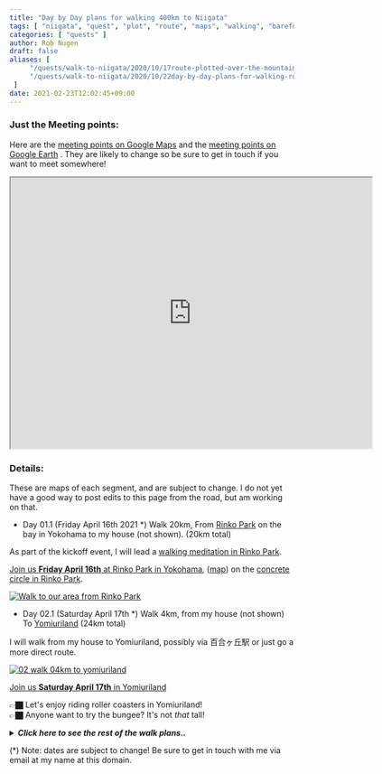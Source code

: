 ```yaml
---
title: "Day by Day plans for walking 400km to Niigata"
tags: [ "niigata", "quest", "plot", "route", "maps", "walking", "barefoot", "plan" ]
categories: [ "quests" ]
author: Rob Nugen
draft: false
aliases: [
     "/quests/walk-to-niigata/2020/10/17route-plotted-over-the-mountains/",
     "/quests/walk-to-niigata/2020/10/22day-by-day-plans-for-walking-route-330km-to-niigata/"
 ]
date: 2021-02-23T12:02:45+09:00
---
```




### Just the Meeting points:

Here are the
[meeting points on Google Maps](https://www.google.com/maps/d/u/0/edit?mid=1A1OVQwqxKwVBHxJ4jt_b80Fl6itn9R05&usp=sharing)
and the
[meeting points on Google Earth](https://earth.google.com/earth/rpc/cc/drive?state=%7B%22ids%22%3A%5B%221f50y8Cf2jj5EhT_eb7ZMXv3riVe4UnxL%22%5D%2C%22action%22%3A%22open%22%2C%22userId%22%3A%22108655173565601794930%22%2C%22resourceKeys%22%3A%7B%7D%7D&usp=sharing)
.  They are likely to change so be sure to get in touch if you want to meet somewhere!

<iframe src="https://www.google.com/maps/d/u/0/embed?mid=1A1OVQwqxKwVBHxJ4jt_b80Fl6itn9R05" width="640" height="480"></iframe>

### Details:

These are maps of each segment, and are subject to change.  I do not yet have a good way to post edits to this page from the road, but am working on that.

<div class="walk-segment">

* Day <span class="day_source">01</span>.1 (<span class="day_date">Friday April 16th 2021</span> *)
Walk <span class="km_source">20</span>km,
From [Rinko Park](https://www.google.com/maps/place/Rinko+Park/@35.4610616,139.6347058,17z/) on the bay in Yokohama
to my house (not shown).
(<span class="km_total">20</span>km total)

As part of the kickoff event,
I will lead a [walking meditation in Rinko Park](/events/2021/04/16coast-to-coast-kickoff-walking-to-niigata/).

[Join us **Friday April 16th** at
Rinko Park
in Yokohama](/events/2021/04/16coast-to-coast-kickoff-walking-to-niigata/),
([map](https://www.google.com/maps/place/Rinko+Park/@35.4610616,139.6347058,17z/))
on the [concrete circle in Rinko Park](https://goo.gl/maps/WAjBxaoAmmv5yyo18).

[![Walk to our area from Rinko Park](//b.robnugen.com/quests/walk-to-niigata/2021/route_plans/thumbs/2021_mar_07_rinko_park_to_our_area.png)](https://goo.gl/maps/QzxDHh2J1gwe6p1u9)

</div>
<div class="walk-segment">

* Day <span class="day_source">02</span>.1 (<span class="day_date">Saturday April 17th</span> *)
Walk <span class="km_source">4</span>km,
from my house (not shown)
To [Yomiuriland](https://goo.gl/maps/dJkUNxNEFZjMo723A)
(<span class="km_total">24</span>km total)

I will walk from my house to Yomiuriland, possibly via 百合ヶ丘駅 or just go a more direct route.

[![02 walk 04km to yomiuriland](//b.robnugen.com/quests/walk-to-niigata/2021/route_plans/thumbs/2021_mar_15_yurigaoka_to_yomiuriland.png)](https://goo.gl/maps/5LVCq4b3AAPK4ULo7)

[Join us **Saturday April 17th**
in Yomiuriland](/events/2021/04/17start-walking-to-niigata-kickoff-party/)

👉🏿 Let's enjoy riding roller coasters in Yomiuriland!
<br>👉🏿 Anyone want to try the bungee?  It's not *that* tall!

</div>
<details>
<summary><i><b>Click here to see the rest of the walk plans..</b></i></summary>
<div class="walk-segment">

* Day <span class="day_source">02</span>.2 (<span class="day_date">Saturday April 17th</span> *)
Walk <span class="km_source">8</span>km,
From [Yomiuriland](https://goo.gl/maps/dJkUNxNEFZjMo723A)
To [Chuokan hotel in Fuchu](https://goo.gl/maps/KqnXrR9J7C6HPKe9A)
(<span class="km_total">32</span>km total)

It will probably be dark by the time we leave Yomiuriland,
so I doubt we will be able to see much near Tama River.  
But we'll cross Tama River and then walk a bit to Chuokan Hotel.

[![03 walk 08km to Chuokan hotel in Fuchu](//b.robnugen.com/quests/walk-to-niigata/2021/route_plans/thumbs/2021_mar_07_yomiuriland_to_chuokan_hotel.png)](https://goo.gl/maps/bWkSxvfpEYupLuzX6)

</div>
<div class="walk-segment">

* Day <span class="day_source">03</span>.1 (<span class="day_date">Sunday April 18th</span> *)
Walk <span class="km_source">6.5</span>km,
From [Chuokan hotel in Fuchu](https://goo.gl/maps/KqnXrR9J7C6HPKe9A)
To [Pizza-la Hitotsubashi Garden](https://goo.gl/maps/goUrceY4tEMPtin9A)
(<span class="km_total">38</span>km total)

We will pass a couple of parks and walk near Kokubunji Station.

[![04 walk 6.5km Chuokan to Pizza-la via Musashi Kokubunji Park](//b.robnugen.com/quests/walk-to-niigata/2021/route_plans/thumbs/2021_mar_07_chuokan_to_pizza_la.png)](https://goo.gl/maps/jveUwhwnQqKtTSpn9)

</div>
<div class="walk-segment">

* Day <span class="day_source">03</span>.2 (<span class="day_date">Sunday April 18th</span> *)
Walk <span class="km_source">7.5</span>km
From [Pizza-la Hitotsubashi Garden](https://goo.gl/maps/goUrceY4tEMPtin9A)
To [Hotel Restay](https://goo.gl/maps/CA31mVh4Uu2bhkcr7)
(<span class="km_total">46</span>km total)
**> 10% complete!!**

1. We will pass by the [Sewerage Museum](https://www.city.kodaira.tokyo.jp/kurashi/070/070022.html)
2. We will pass through [東村山中央公園](https://www.google.com/maps/place/Higashimurayama+chuo+Park/@35.7468342,139.458422,17.08z/)
3. Pass by [Seibuen](https://goo.gl/maps/wvSw2z4ubcR4xm2b9)

[![05 walk 7.5km to Seibuen amusement park](//b.robnugen.com/quests/walk-to-niigata/2021/route_plans/thumbs/2021_mar_07_pizza_la_to_seibuen.png)](https://goo.gl/maps/94zQvCKXkAWdzyWa6)

</div>
<div class="walk-segment">

* Day <span class="day_source">04</span>.1 (<span class="day_date">Monday April 19th</span> *)
Walk <span class="km_source">10</span>km,
From [Hotel Restay](https://goo.gl/maps/CA31mVh4Uu2bhkcr7)
To [Fujisawa Park](https://goo.gl/maps/99a3dRfXepv8dBDB6)
(<span class="km_total">56</span>km total)

Possible stops:

1. [Sayama indoor skiing](https://goo.gl/maps/cqFH3B9NQxCvsZBeA) (just to see, not to ski)
2. [Lily Garden of Tokorozawa](https://goo.gl/maps/7KcCTstSxGkCkzPV9)

[![06 walk 10km to Fujisawa central park](//b.robnugen.com/quests/walk-to-niigata/2021/route_plans/thumbs/2021_mar_18_seibuen_to_fujisawa_park.png)](https://goo.gl/maps/KX7Adw7pxuBGS93u9)

</div>
<div class="walk-segment">

* Day <span class="day_source">04</span>.2 (<span class="day_date">Monday April 19th</span> *)
Walk <span class="km_source">13</span>km,
From [Fujisawa Park](https://goo.gl/maps/99a3dRfXepv8dBDB6)
To [Hotel Will](https://goo.gl/maps/Sr7WHBbZk8PkUNVF9)
(<span class="km_total">69</span>km total)

We will pass by

1. [Iruma River on Toyomizu Bridge](https://goo.gl/maps/hm5j6xADgG82uKX86)
2. [Chikozan Park Children's Zoo](https://goo.gl/maps/o7EUePAmWnihKM4Z7)
3. [Tennenonsen Kachofugetsu (public bath)](http://www.saiboku.co.jp/kachofugetsu/)

[![07 walk 13km to Hotel Will](//b.robnugen.com/quests/walk-to-niigata/2021/route_plans/thumbs/2021_mar_07_fujisawa_to_hotel_will.png)](https://goo.gl/maps/miJZ7jbvfyhcjyFo8)

</div>
<div class="walk-segment">

* Day <span class="day_source">05</span>.1 (<span class="day_date">Tuesday April 20th</span> *)
Walk <span class="km_source">06</span>km,
From [Hotel Will](https://goo.gl/maps/Sr7WHBbZk8PkUNVF9)
To [Strawberry Garden](https://goo.gl/maps/oKCXHZZvZqiwJFi46) https://ichigonosato.net/
(<span class="km_total">79</span>km total)
**= 20% complete!!**

[![08 walk 6km to Strawberry garden](//b.robnugen.com/quests/walk-to-niigata/2021/route_plans/thumbs/2021_mar_07_hotel_will_to_strawberry_garden.png)](https://goo.gl/maps/T1gwAXX2esABLB9F8)

</div>
<div class="walk-segment">

* Day <span class="day_source">05</span>.2 (<span class="day_date">Tuesday April 20th</span> *)
Walk <span class="km_source">12</span>km,
From [いちご Garden](https://goo.gl/maps/fF6PaR15BLFy1kpF6)
To [Ranzan BBQ Tsuki River](https://goo.gl/maps/XHRSRBkjN2n1jtcM8)
(<span class="km_total">92</span>km total)

[![09 walk 12km from strawberry to ranzan bbq tsuki river](https://b.robnugen.com/quests/walk-to-niigata/2021/route_plans/thumbs/2021_mar_11_ichigo_garden_to_ranzan_ya_bbq.png)](https://goo.gl/maps/kdHBmgZ37Zz7v2o69)

</div>
<div class="walk-segment">

* Day <span class="day_source">06</span>.1 (<span class="day_date">Wednesday April 21st</span> *)
Walk <span class="km_source">15</span>km,
From [Ranzan Valley BBQ Camp](https://goo.gl/maps/XHRSRBkjN2n1jtcM8)
To [のこのこ Italian restaurant](https://goo.gl/maps/CyPZ6je6E1MuKinb8)
(<span class="km_total">106</span>km total)

Along the way:

1. [Musashi Memorial Park](http://www.musashi-mp.com/)

[![12 walk 15km From ranzan
to Nokonoko Italian
](//b.robnugen.com/quests/walk-to-niigata/2021/route_plans/thumbs/2021_mar_15_ranzan_to_nokonoko.png
)](https://goo.gl/maps/xtL5ioTrgWHiipbS7)

</div>
<div class="walk-segment">

* Day <span class="day_source">06</span>.2 (<span class="day_date">Wednesday April 21st</span> *)
Walk <span class="km_source">7</span>km,
From [のこのこ Italian restaurant](https://goo.gl/maps/CyPZ6je6E1MuKinb8)
to [Hotel Spa Mu](https://spamu.jp/index.html)
(<span class="km_total">103</span>km total)
**> 25% complete!!**

Along the way:

1. [Dai Sushi](https://goo.gl/maps/cfFVgS1Kxc6Zhyjo6)

[![11 walk 07km
From Nokonoko
to Spamu](//b.robnugen.com/quests/walk-to-niigata/2021/route_plans/thumbs/2021_mar_15_nokonoko_to_spamu.png)](https://goo.gl/maps/BSsapmqYtv5unAb38)

</div>
<div class="walk-segment">

* Day <span class="day_source">07</span>.1 (<span class="day_date">Thursday April 22nd</span> *)
Walk <span class="km_source">10</span>km,
From [Hotel Spa Mu](https://spamu.jp/index.html)
To [Cafe Tsumugi カフェ ツムギ](https://goo.gl/maps/7o898he3MfXXkyLWA)
(<span class="km_total">116</span>km total)

[![13 walk 10km
From SPAMU
to cafe tsumugi
at Matsuhisa Station
](//b.robnugen.com/quests/walk-to-niigata/2021/route_plans/thumbs/2021_mar_08_spamu_to_cafe_tsumugi.png
)](https://goo.gl/maps/4AK7tS4diTt5ufxX7)

</div>
<div class="walk-segment">

* Day <span class="day_source">07</span>.2 (<span class="day_date">Thursday April 22nd</span> *)
Walk <span class="km_source">8</span>km,
From [Cafe Tsumugi カフェ ツムギ](https://goo.gl/maps/7o898he3MfXXkyLWA)
To [Saitama Grand hotel in Honjo](https://www.saitamagrandhotel.com/honjo/)
(<span class="km_total">124</span>km total)

[![14 walk 08km to hotel in Honjo](//b.robnugen.com/quests/walk-to-niigata/2021/route_plans/thumbs/2021_feb_24_matsuhisa_to_honjo_hotel.png)](https://goo.gl/maps/ehNYaKW6tSpMjPGt5)

</div>
<div class="walk-segment">

* Day <span class="day_source">08</span>.1 (<span class="day_date">Friday April 23rd</span> *)
Walk <span class="km_source">7</span>km,
From [Saitama Grand hotel in Honjo](https://www.saitamagrandhotel.com/honjo/)
To [Isesaki Shiminnomori Park](https://goo.gl/maps/AZSLorHcyzeuSbQu8)
(new stop!)
(<span class="km_total">131</span>km total)

[![15 walk 12km from hotel in Honjo to Isesaki Shiminnomori Park](//b.robnugen.com/quests/walk-to-niigata/2021/route_plans/thumbs/2021_feb_24_honjo_hotel_to_isesaki_shiminnomori_park.png)](https://goo.gl/maps/gPxY72rz64UXVgVu9)

</div>
<div class="walk-segment">

* Day <span class="day_source">08</span>.2 (<span class="day_date">Friday April 23rd</span> *)
Walk <span class="km_source">5</span>km,
From [Isesaki Shiminnomori Park](https://goo.gl/maps/AZSLorHcyzeuSbQu8)
To [Kezoji Park](https://goo.gl/maps/oqAQaVT2siyDHUuC7)
(<span class="km_total">136</span>km total)

[![15 walk 12km from Isesaki Shiminnomori Park to Kezoji Park](//b.robnugen.com/quests/walk-to-niigata/2021/route_plans/thumbs/2021_feb_24_isesaki_shiminnomori_park_to_kezoji_park.png)](https://goo.gl/maps/nwdgKvAYi1ftkXN79)

</div>
<div class="walk-segment">

* Day <span class="day_source">08</span>.3 (<span class="day_date">Friday April 23rd</span> *)
Walk <span class="km_source">11</span>km,
From [Kezoji Park](https://goo.gl/maps/oqAQaVT2siyDHUuC7)
To [Hotel Ruruka](https://g.page/hotel_luka?share)
(<span class="km_total">142</span>km total)

[![16 walk 11km
from kezoji park
to Hotel Ruruka
](//b.robnugen.com/quests/walk-to-niigata/2021/route_plans/thumbs/2021_mar_07_kezoji_to_ruruka_hotel.png)](https://goo.gl/maps/D35jfG6je8apeBi78)

</div>
<div class="walk-segment">

* Day <span class="day_source">09</span>.1 (<span class="day_date">Saturday April 24th</span> *)
Walk <span class="km_source">4</span>km,
From [Hotel Ruruka](https://g.page/hotel_luka?share)
To [Luna Park](https://goo.gl/maps/q2yUFJnM2ynKgXsa9)
(<span class="km_total">150</span>km total)

Pass by:

1. [Maebashi Childrens Park](https://goo.gl/maps/C8RtNca4NecHyTCT8)

[![17 walk 4km from Hotel Ruruka to Luna Park](//b.robnugen.com/quests/walk-to-niigata/2021/route_plans/thumbs/2021_mar_11_ruruka_to_luna_park.png)](https://goo.gl/maps/bPjDy3PTStycFcve9)

</div>
<div class="walk-segment">

* Day <span class="day_source">09</span>.1 (<span class="day_date">Saturday April 24th</span> *)
Walk <span class="km_source">10</span>km,
From [Luna Park](https://goo.gl/maps/q2yUFJnM2ynKgXsa9)
To [Sky Terme Shibukawa](https://goo.gl/maps/wjJSFushThj6XKUm9) (super public bath)
(<span class="km_total">150</span>km total)


[![18 walk 08km from Luna Park to Sky Terme Shibukawa](//b.robnugen.com/quests/walk-to-niigata/2021/route_plans/thumbs/2021_mar_11_luna_park_to_sky_terme_shibukawa.png)](https://goo.gl/maps/BtqtcopX3FgPxfdH9)

</div>
<div class="walk-segment">

* Day <span class="day_source">09</span>.1 (<span class="day_date">Saturday April 24th</span> *)
Walk <span class="km_source">3</span>km,
From [Sky Terme Shibukawa](https://goo.gl/maps/wjJSFushThj6XKUm9)
To [Hotel Tatsumi](https://goo.gl/maps/AHaL7N59DXABBX2F9)
(<span class="km_total">150</span>km total)

[![19 walk 3km from Sky Terme Shibukawa to Hotel Tatsumi](//b.robnugen.com/quests/walk-to-niigata/2021/route_plans/thumbs/2021_mar_11_sky_terme_shibukawa_to_hotel_tatsumi.png)](https://goo.gl/maps/r4hMfgGqQ8AGdXdYA)

</div>
<div class="walk-segment">

* Day <span class="day_source">10</span>.1 (<span class="day_date">Sunday April 25th</span> *)
Walk <span class="km_source">20</span>km,
From [Hotel Tatsumi](https://goo.gl/maps/AHaL7N59DXABBX2F9)
To [Midorinomura Camping Ground](https://goo.gl/maps/2uRJNsLAnVYTt7tz9)
(<span class="km_total">164</span>km total)

Possibly stop by [Shibukawa Skyland Park](https://g.page/skylandpark_official)

Will turn left at [Planet Restroom](https://goo.gl/maps/CjjGKZRcVSd5sLDb8) and Restaurant Planet (closed)

[![19 walk 20km
from Hotel Tatsumi
to Midorinomura Camp Ground
](//b.robnugen.com/quests/walk-to-niigata/2021/route_plans/thumbs/2021_mar_09_tatsumi_to_midorinomura_camp.png)](https://goo.gl/maps/X8sTqpA2DkjgMTLN9)

</div>
<div class="walk-segment">

* Day <span class="day_source">11</span>.1 (<span class="day_date">Monday April 26th</span> *)
Walk <span class="km_source">19</span>km,
From [Midorinomura Camping Ground](https://goo.gl/maps/2uRJNsLAnVYTt7tz9)
To [Yumotokan](https://goo.gl/maps/cijTraJ8KDRvAoBH7)
(<span class="km_total">164</span>km total)

Will pass [ラーメンショップ月夜野店 (ramen restaurant)](https://goo.gl/maps/2qnVNvTcGVbbRPvq6)

[![19 walk 19km
from Midorinomura
to Yumotokan
](//b.robnugen.com/quests/walk-to-niigata/2021/route_plans/thumbs/2021_mar_10_midorinomura_to_yumotokan.png)](https://goo.gl/maps/8Vd6wPXiArJGjLMi7)

</div>
<div class="walk-segment">

* Day <span class="day_source">12</span>.1 (<span class="day_date">Tuesday April 27th</span> *)
Walk <span class="km_source">4</span>km,
From [Yumotokan](https://goo.gl/maps/cijTraJ8KDRvAoBH7)
To [Bungy Japan Sarugakyo](https://g.page/sarugakyo-bungy?share)
(<span class="km_total">217</span>km total)


[![28 walk 04km to bungee jump](//b.robnugen.com/quests/walk-to-niigata/2021/route_plans/thumbs/2021_mar_17_yumotokan_to_bungy_japan_sarugakyo.png)](https://goo.gl/maps/uBbZKq8htvqJzEZ99)

</div>
<div class="walk-segment">

* Day <span class="day_source">12</span>.2 (<span class="day_date">Tuesday April 27th</span> *)
Walk <span class="km_source">6</span>km,
From [Bungy Japan Sarugakyo](https://g.page/sarugakyo-bungy?share)
To [Sports Inn Fujiya](https://goo.gl/maps/FiQKJi3T95HNJPLNA)
(<span class="km_total">223</span>km total)

[![29 walk 06km from bungee jump to Sports Inn Fujiya](//b.robnugen.com/quests/walk-to-niigata/2021/route_plans/thumbs/2021_mar_18_bungee_to_sports_inn_fujiya.png)](https://goo.gl/maps/JPTbagrt6ADQT5iJ8)

</div>

**Details past this point are likely to change**

<div class="walk-segment">

* Day <span class="day_source">13</span>.1 (<span class="day_date">Wednesday April 28th</span> *)
Walk <span class="km_source">11</span>km,
[Hotels To Naeba](https://www.plotaroute.com/route/1314633?units=km)
(<span class="km_total">234</span>km total)

Will pass:

* [Shinmikunio Bridge](https://goo.gl/maps/qBT5vo9Xu1GCvPs6A)


[![30 walk 11km from hotels to naeba](//b.robnugen.com/quests/walk-to-niigata/2020/route_plans/as-of-oct/thumbs/29_walk_11km_from_hotels_to_naeba.png)](https://www.plotaroute.com/route/1314633?units=km)

</div>
<div class="walk-segment">

* Day <span class="day_source">14</span>.2 (<span class="day_date">Thursday April 29th</span> *)
Walk <span class="km_source">2</span>km,
[Naeba To Dragondola](https://www.plotaroute.com/route/1314628?units=km)
(<span class="km_total">236</span>km total)

[![31 walk 02km to dragondola](//b.robnugen.com/quests/walk-to-niigata/2020/route_plans/as-of-oct/thumbs/30_walk_02km_to_dragondola.png)](https://www.plotaroute.com/route/1314628?units=km)

</div>
<div class="walk-segment">

* Day <span class="day_source">14</span>.3 (<span class="day_date">Thursday April 29th</span> *)
Walk <span class="km_source">7</span>km,
From [Dragondola To Shukuba Hot Spring](https://www.plotaroute.com/route/1314829?units=km)
(<span class="km_total">243</span>km total)

[![32 walk 07km from dragondola to shukuba onsen](//b.robnugen.com/quests/walk-to-niigata/2020/route_plans/as-of-oct/thumbs/31_walk_07km_from_dragondola_to_shukuba_onsen.png)](https://www.plotaroute.com/route/1314829?units=km)

</div>
<div class="walk-segment">

* Day <span class="day_source">15</span>.1 (<span class="day_date">Friday April 30th</span> *)
Walk <span class="km_source">7</span>km,
From [Shukuba Hot Spring To Jackys Cafe](https://www.plotaroute.com/route/1314834?units=km)
(<span class="km_total">250</span>km total)

[![33 walk 07km from shukuba onsen to jackys cafe](//b.robnugen.com/quests/walk-to-niigata/2020/route_plans/as-of-oct/thumbs/32_walk_07km_from_shukuba_onsen_to_jackys_cafe.png)](https://www.plotaroute.com/route/1314834?units=km)

</div>
<div class="walk-segment">

* Day <span class="day_source">15</span>.2 (<span class="day_date">Friday April 30th</span> *)
Walk <span class="km_source">9</span>km,
From [Jackys Cafe To Echigo Yuzawa Station](https://www.plotaroute.com/route/1314928?units=km)
(<span class="km_total">259</span>km total)

[![34 walk 09km from jackys cafe to echigo yuzawa station](//b.robnugen.com/quests/walk-to-niigata/2020/route_plans/as-of-oct/thumbs/33_walk_09km_from_jackys_cafe_to_echigo_yuzawa_station.png)](https://www.plotaroute.com/route/1314928?units=km)

</div>
<div class="walk-segment">

* Day <span class="day_source">15</span>.3 (<span class="day_date">Friday April 30th</span> *)
Walk <span class="km_source">7</span>km,
From [Echigo Yuzawa Station To Ogumaya Inn](https://www.plotaroute.com/route/1314934?units=km)
(<span class="km_total">266</span>km total)

[![35 walk 07km from echigo yuzawa to Ogumaya Inn](//b.robnugen.com/quests/walk-to-niigata/2020/route_plans/as-of-oct/thumbs/34_walk_07km_from_echigo_yuzawa_to_Ogumaya_Inn.png)](https://www.plotaroute.com/route/1314934?units=km)

</div>
<div class="walk-segment">

* Day <span class="day_source">16</span>.1 (<span class="day_date">Saturday  May 1st</span> *)
Walk <span class="km_source">6</span>km,
From [Ogumaya Inn To Lunch, Hopefully](https://www.plotaroute.com/route/1314938?units=km)
(<span class="km_total">272</span>km total)

[![36 walk 06km from Ogumaya to yukokuso](//b.robnugen.com/quests/walk-to-niigata/2020/route_plans/as-of-oct/thumbs/35_walk_06km_from_Ogumaya_to_yukokuso.png)](https://www.plotaroute.com/route/1314938?units=km)

</div>
<div class="walk-segment">

* Day <span class="day_source">16</span>.2 (<span class="day_date">Saturday  May 1st</span> *)
Walk <span class="km_source">7</span>km,
to [Restaurants Near Ryokan](https://www.plotaroute.com/route/1315530?units=km)
(<span class="km_total">279</span>km total)

[![37 walk 07km to restaurants near ryokan](//b.robnugen.com/quests/walk-to-niigata/2020/route_plans/as-of-oct/thumbs/36_walk_07km_to_restaurants_near_ryokan.png)](https://www.plotaroute.com/route/1315530?units=km)

</div>
<div class="walk-segment">

* Day <span class="day_source">16</span>.3 (<span class="day_date">Saturday  May 1st</span> *)
Walk <span class="km_source">4</span>km,
to [Yasuragi Yado](https://www.plotaroute.com/route/1315535?units=km)
(<span class="km_total">283</span>km total)

[![38 walk 04km from ryokan to yasuragi yado](//b.robnugen.com/quests/walk-to-niigata/2020/route_plans/as-of-oct/thumbs/37_walk_04km_from_ryokan_to_yasuragi_yado.png)](https://www.plotaroute.com/route/1315535?units=km)

</div>
<div class="walk-segment">

* Day <span class="day_source">16</span>.4 (<span class="day_date">Saturday  May 1st</span> *)
Walk <span class="km_source">6</span>km,
to [百年 Inn](https://www.plotaroute.com/route/1315539?units=km)
(<span class="km_total">289</span>km total)

[![39 walk 06km to 100 year inn](//b.robnugen.com/quests/walk-to-niigata/2020/route_plans/as-of-oct/thumbs/38_walk_06km_to_100_year_inn.png)](https://www.plotaroute.com/route/1315539?units=km)

</div>
<div class="walk-segment">

* Day <span class="day_source">17</span>.1 (<span class="day_date">Sunday    May 2nd</span> *)
Walk <span class="km_source">5</span>km,
to [French Restaurant In Tokamachi](https://www.plotaroute.com/route/1315586?units=km)
(<span class="km_total">294</span>km total)

[![40 walk 05km to French restaurant in Tokamachi](//b.robnugen.com/quests/walk-to-niigata/2020/route_plans/as-of-oct/thumbs/39_walk_05km_to_French_restaurant_in_Tokamachi.png)](https://www.plotaroute.com/route/1315586?units=km)

</div>
<div class="walk-segment">

* Day <span class="day_source">17</span>.2 (<span class="day_date">Sunday    May 2nd</span> *)
Walk <span class="km_source">11</span>km,
From [French Restaurant To Farm Hendon](https://www.plotaroute.com/route/1315774?units=km)
(<span class="km_total">305</span>km total)
**> 75% complete!!**

[![41 walk 11km to farm hendon](//b.robnugen.com/quests/walk-to-niigata/2020/route_plans/as-of-oct/thumbs/40_walk_11km_to_farm_hendon.png)](https://www.plotaroute.com/route/1315774?units=km)

</div>
<div class="walk-segment">

* Day <span class="day_source">18</span>.1 (<span class="day_date">Monday    May 3rd</span> *)
Walk <span class="km_source">3</span>km,
From [Farm Hendon To Restaurant](https://www.plotaroute.com/route/1315803?units=km)
(<span class="km_total">308</span>km total)

[![42 walk 03km from farm to restaurant](//b.robnugen.com/quests/walk-to-niigata/2020/route_plans/as-of-oct/thumbs/41_walk_03km_from_farm_to_restaurant.png)](https://www.plotaroute.com/route/1315803?units=km)

</div>
<div class="walk-segment">

* Day <span class="day_source">18</span>.2 (<span class="day_date">Monday    May 3rd</span> *)
Walk <span class="km_source">8</span>km,
From [Restaurant Along Shinano River](https://www.plotaroute.com/route/1315805?units=km)
(<span class="km_total">316</span>km total)

[![43 walk 08km kinda along Shinano river](//b.robnugen.com/quests/walk-to-niigata/2020/route_plans/as-of-oct/thumbs/42_walk_08km_kinda_along_Shinano_river.png)](https://www.plotaroute.com/route/1315805?units=km)

</div>
<div class="walk-segment">

* Day <span class="day_source">18</span>.3 (<span class="day_date">Monday    May 3rd</span> *)
Walk <span class="km_source">11</span>km,
 [Pizza Restaurant](https://www.plotaroute.com/route/1315809?units=km)
 (<span class="km_total">327</span>km total)

[![44 walk 11km to pizza restaurant](//b.robnugen.com/quests/walk-to-niigata/2020/route_plans/as-of-oct/thumbs/43_walk_11km_to_pizza_restaurant.png)](https://www.plotaroute.com/route/1315809?units=km)

</div>
<div class="walk-segment">

* Day <span class="day_source">18</span>.4 (<span class="day_date">Monday    May 3rd</span> *)
Walk <span class="km_source">5</span>km,
from [pizza place to sleepy by Ota River](https://www.plotaroute.com/route/1319435?units=km)
(<span class="km_total">332</span>km total)

[![45 walk 05 km from pizza place to sleep by ota gawa](//b.robnugen.com/quests/walk-to-niigata/2020/route_plans/as-of-oct/thumbs/44_walk_05_km_from_pizza_place_to_sleep_by_ota_gawa.png)](https://www.plotaroute.com/route/1319435?units=km)

</div>
<div class="walk-segment">

* Day <span class="day_source">19</span>.1 (<span class="day_date">Tuesday   May 4th</span> *)
Walk <span class="km_source">5</span>km,
from [Ota River to lunch by Nyozezo Museum](https://www.plotaroute.com/route/1320373?units=km)
(<span class="km_total">337</span>km total)

[![46 walk 05 km from ota river to nyozeza museum](//b.robnugen.com/quests/walk-to-niigata/2020/route_plans/as-of-oct/thumbs/45_walk_05_km_from_ota_river_to_nyozeza_museum.png)](https://www.plotaroute.com/route/1320373?units=km)

</div>
<div class="walk-segment">

* Day <span class="day_source">19</span>.2 (<span class="day_date">Tuesday   May 4th</span> *)
Walk <span class="km_source">10</span>km,
from [Nyozezo Museum to Kariyatagawa](https://www.plotaroute.com/route/1320375?units=km)
(<span class="km_total">347</span>km total)

[![47 walk 10 km from museum to kariyatagawa](//b.robnugen.com/quests/walk-to-niigata/2020/route_plans/as-of-oct/thumbs/46_walk_10_km_from_museum_to_kariyatagawa.png)](https://www.plotaroute.com/route/1320375?units=km)

</div>
<div class="walk-segment">

* Day <span class="day_source">20</span>.1 (<span class="day_date">Wednesday May 5th</span> *)
Walk <span class="km_source">4</span>km,
from [Kariyatagawa to Matthew's Bistro](https://www.plotaroute.com/route/1320377?units=km)
(<span class="km_total">351</span>km total)

[![48 walk 04 km from kariyatagawa to matthews bistro](//b.robnugen.com/quests/walk-to-niigata/2020/route_plans/as-of-oct/thumbs/47_walk_04_km_from_kariyatagawa_to_matthews_bistro.png)](https://www.plotaroute.com/route/1320377?units=km)

</div>
<div class="walk-segment">

* Day <span class="day_source">20</span>.2 (<span class="day_date">Wednesday May 5th</span> *)
Walk <span class="km_source">14</span>km,
along [Joetsu line to Tsubamesanjo hotel](https://www.plotaroute.com/route/1320378?units=km)
(<span class="km_total">365</span>km total)

[![49 walk 14 km along joetsu to tsubamesanjo hotel](//b.robnugen.com/quests/walk-to-niigata/2020/route_plans/as-of-oct/thumbs/48_walk_14_km_along_joetsu_to_tsubamesanjo_hotel.png)](https://www.plotaroute.com/route/1320378?units=km)

</div>
<div class="walk-segment">

* Day <span class="day_source">21</span>.1 (<span class="day_date">Thursday  May 6th</span> *)
Walk <span class="km_source">10</span>km,
from [Tsubamesanjo to grocery store](https://www.plotaroute.com/route/1320388?units=km)
(<span class="km_total">375</span>km total)

[![50 walk 10 km from tsubamesanjo to groceries](//b.robnugen.com/quests/walk-to-niigata/2020/route_plans/as-of-oct/thumbs/49_walk_10_km_from_tsubamesanjo_to_groceries.png)](https://www.plotaroute.com/route/1320388?units=km)

</div>
<div class="walk-segment">

* Day <span class="day_source">21</span>.2 (<span class="day_date">Thursday  May 6th</span> *)
Walk <span class="km_source">5</span>km,
[along, then sleep by Nakanokuchi River](https://www.plotaroute.com/route/1320390?units=km)
(<span class="km_total">380</span>km total)

[![51 walk 05 km along nakanokuchi river](//b.robnugen.com/quests/walk-to-niigata/2020/route_plans/as-of-oct/thumbs/50_walk_05_km_along_nakanokuchi_river.png)](https://www.plotaroute.com/route/1320390?units=km)

</div>
<div class="walk-segment">

* Day <span class="day_source">22</span>.1 (<span class="day_date">Friday    May 7th</span> *)
Walk <span class="km_source">8</span>km,
[along Nakanokuchi river to cafe](https://www.plotaroute.com/route/1320688?units=km)
(<span class="km_total">388</span>km total)

[![52 walk 08 km along nakanokuchi river to cafe](//b.robnugen.com/quests/walk-to-niigata/2020/route_plans/as-of-oct/thumbs/51_walk_08_km_along_nakanokuchi_river_to_cafe.png)](https://www.plotaroute.com/route/1320688?units=km)

</div>
<div class="walk-segment">

* Day <span class="day_source">22</span>.2 (<span class="day_date">Friday    May 7th</span> *)
Walk <span class="km_source">6</span>km,
[between rice fields then sleep between rivers](https://www.plotaroute.com/route/1320692?units=km)
(<span class="km_total">394</span>km total)

[![53 walk 06 km between rice fields to sleep between rivers](//b.robnugen.com/quests/walk-to-niigata/2020/route_plans/as-of-oct/thumbs/52_walk_06_km_between_rice_fields_to_sleep_between_rivers.png)](https://www.plotaroute.com/route/1320692?units=km)

</div>
<div class="walk-segment">

* Day <span class="day_source">23</span>.1 (<span class="day_date">Saturday  May 8th</span> *)
Walk <span class="km_source">9</span>km,
[up spiral steps then to Aoyama Seaside Park](https://goo.gl/maps/ESta1vrXJ64PwboTA)
(<span class="km_total">403</span>km total)

![54 walk 09 km from staircase to Aoyama Seaside Park](https://b.robnugen.com/quests/walk-to-niigata/2021/route_plans/2021_jan_18_finishing_leg_of_walk.png)

</div>

</details>

(*) Note: dates are subject to change!  Be sure to get in touch with me via email at my name at this domain.
